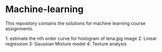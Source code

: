 # Machine-learning
This repository contains the solutions for machine learning course assignments. 

1: estimate the nth order curve for histogram of lena.jpg image
2: Linear regression
3: Gaussian Mixture model
4: Texture analysis 
